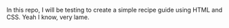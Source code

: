 In this repo, I will be testing to create a simple recipe guide using HTML and CSS. Yeah I know, very lame.
